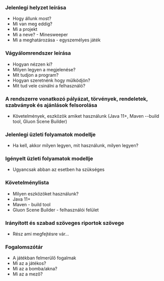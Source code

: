 ### Jelenlegi helyzet leírása

* Hogy állunk most?
* Mi van meg eddig?
* Mi a projekt
* Mi a neve? - Minesweeper
* Mi a meghatározása - egyszemélyes játék

### Vágyálomrendszer leírása 

* Hogyan nézzen ki?
* Milyen legyen a megjelenése?
* Mit tudjon a program?
* Hogyan szeretnénk hogy mülködjön?
* Mit tud vele csinálni a felhasználó?


### A rendszerre vonatkozó pályázat, törvények, rendeletek, szabványok és ajánlások felsorolása

* Követelmények, eszközök amiket használunk (Java 11+, Maven --build tool, Gluon Scene Builder)


### Jelenlegi üzleti folyamatok modellje

* Ha kell, akkor milyen legyen, mit használunk, milyen legyen?


### Igényelt üzleti folyamatok modellje

* Ugyancsak abban az esetben ha szükséges


### Követelménylista 

* Milyen eszközöket használunk?
* Java 11+
* Maven - build tool
* Gluon Scene Builder - felhasználói felület


### Irányított és szabad szöveges riportok szövege

* Rész ami megfejtésre vár...


### Fogalomszótár

* A játékban felmerülő fogalmak
* Mi az a játékos?
* Mi az a bomba/akna?
* Mi az a mező?
